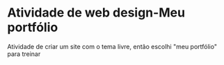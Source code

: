 # Atividade de web design-Meu portfólio
 Atividade de criar um site com o tema livre, então escolhi "meu portfólio" para treinar
